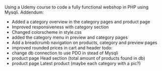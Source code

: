 Using a Udemy course to code a fully functional webshop in PHP using Mysqli.
Addendum:
* Added a category overview in the category pages and product page
* Improved responsiveness with category section
* Changed colorscheme in style.css
* added the category menu in preview and category pages
* Add a breadcrumb navigation on products, category and preview pages
* improved rounded prices in cart and header
todo:
* change db connection to use PDO in stead of Mysqli
* product page Head section (total amount of products found in db)
* product page Latest product (maybe each category with a pic?)
